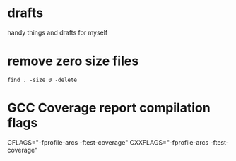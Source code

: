 # drafts
handy things and drafts for myself


# remove zero size files
`find . -size 0 -delete`

# GCC Coverage report compilation flags
CFLAGS="-fprofile-arcs -ftest-coverage" CXXFLAGS="-fprofile-arcs -ftest-coverage"
